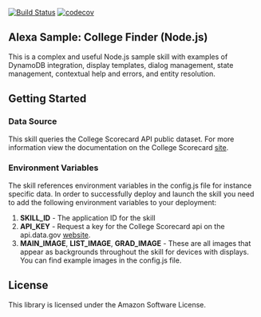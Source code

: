 [![Build Status](https://travis-ci.org/jkelvie/alexa-sample-college-finder-nodejs.svg?branch=master)](https://travis-ci.org/jkelvie/alexa-sample-college-finder-nodejs)
[![codecov](https://codecov.io/gh/jkelvie/alexa-sample-college-finder-nodejs/branch/master/graph/badge.svg)](https://codecov.io/gh/jkelvie/alexa-sample-college-finder-nodejs)


## Alexa Sample: College Finder (Node.js)

This is a complex and useful Node.js sample skill with examples of DynamoDB integration, display templates, dialog management, state management, contextual help and errors, and entity resolution.

## Getting Started

### Data Source
This skill queries the College Scorecard API public dataset. For more information view the documentation on the College Scorecard [site](https://collegescorecard.ed.gov/data/documentation/). 

### Environment Variables

The skill references environment variables in the config.js file for instance specific data. In order to successfully deploy and launch the skill you need to add the following environment variables to your deployment:

1. **SKILL_ID** - The application ID for the skill
2. **API_KEY** - Request a key for the College Scorecard api on the api.data.gov [website](https://api.data.gov/signup/). 
3. **MAIN_IMAGE**, **LIST_IMAGE**, **GRAD_IMAGE** - These are all images that appear as backgrounds throughout the skill for devices with displays. You can find example images in the config.js file. 

## License

This library is licensed under the Amazon Software License.
